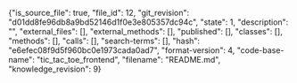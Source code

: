 {"is_source_file": true, "file_id": 12, "git_revision": "d01dd8fe96db8a9bd52146d1f0e3e805357dc94c", "state": 1, "description": "", "external_files": [], "external_methods": [], "published": [], "classes": [], "methods": [], "calls": [], "search-terms": [], "hash": "e6efec08f9d5f960bc0e1973cada0ad7", "format-version": 4, "code-base-name": "tic_tac_toe_frontend", "filename": "README.md", "knowledge_revision": 9}